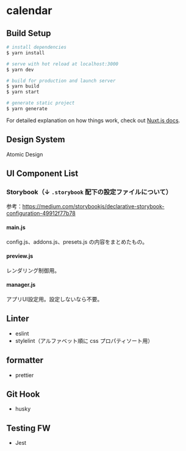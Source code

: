 # calendar

## Build Setup

```bash
# install dependencies
$ yarn install

# serve with hot reload at localhost:3000
$ yarn dev

# build for production and launch server
$ yarn build
$ yarn start

# generate static project
$ yarn generate
```

For detailed explanation on how things work, check out [Nuxt.js docs](https://nuxtjs.org).

## Design System
Atomic Design

## UI Component List
### Storybook（↓ `.storybook` 配下の設定ファイルについて）
参考：https://medium.com/storybookjs/declarative-storybook-configuration-49912f77b78
#### main.js
config.js、addons.js、presets.js の内容をまとめたもの。
#### preview.js
レンダリング制御用。
#### manager.js
アプリUI設定用。設定しないなら不要。

## Linter
- eslint
- stylelint（アルファベット順に css プロパティソート用）

## formatter
- prettier

## Git Hook
- husky

## Testing FW
- Jest
